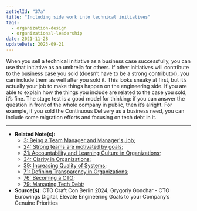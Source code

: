```yaml
---
zettelId: "37a"
title: "Including side work into technical initiatives"
tags:
  - organization-design
  - organizational-leadership
date: 2021-11-28
updateDate: 2023-09-21
---
```


When you sell a technical initiative as a business case successfully, you can use that initiative as an umbrella for others. If other initiatives will contribute to the business case you sold (doesn’t have to be a strong contributor), you can include them as well after you sold it. This looks sneaky at first, but it’s actually your job to make things happen on the engineering side. If you are able to explain how the things you include are related to the case you sold, it’s fine. The stage test is a good model for thinking: if you can answer the question in front of the whole company in public, then it’s alright. For example, if you sold the Continuous Delivery as a business need, you can include some migration efforts and focusing on tech debt in it.

---

- **Related Note(s):**
  - [3: Being a Team Manager and Manager's Job](/notes/3/);
  - [24: Strong teams are motivated by goals](/notes/24/);
  - [31: Accountability and Learning Culture in Organizations](/notes/31/);
  - [34: Clarity in Organizations](/notes/34/);
  - [39: Increasing Quality of Systems](/notes/39/);
  - [71: Defining Transparency in Organizations](/notes/71/);
  - [76: Becoming a CTO](/notes/76/);
  - [79: Managing Tech Debt](/notes/79/);
- **Source(s):** CTO Craft Con Berlin 2024, Grygoriy Gonchar - CTO Eurowings Digital, Elevate Engineering Goals to your Company’s Genuine Priorities
